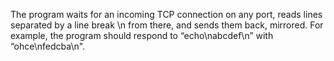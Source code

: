 The program waits for an incoming TCP connection on any port, reads lines separated by a line break \n from there,
and sends them back, mirrored. For example, the program should respond to “echo\nabcdef\n” with “ohce\nfedcba\n".
